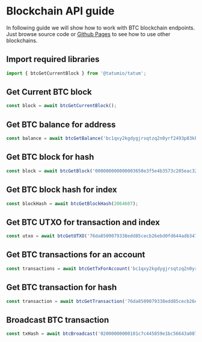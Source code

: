 # Blockchain API guide

In following guide we will show how to work with BTC blockchain endpoints.
Just browse source code or [Github Pages](https://tatumio.github.io/tatum-js/) to see how to use other blockchains.

## Import required libraries

```typescript
import { btcGetCurrentBlock } from '@tatumio/tatum';
```

## Get Current BTC block
```typescript
const block = await btcGetCurrentBlock();
```

## Get BTC balance for address
```typescript
const balance = await btcGetBalance('bc1qxy2kgdygjrsqtzq2n0yrf2493p83kkfjhx0wlh');
```

## Get BTC block for hash
```typescript
const block = await btcGetBlock('000000000000003650e3f5e4b3573c205eac32c6b60aa0b18b19f7e21c75052a');
```

## Get BTC block hash for index
```typescript
const blockHash = await btcGetBlockHash(2064607);
```

## Get BTC UTXO for transaction and index
```typescript
const utxo = await btcGetUTXO('76da8509079338edd85cecb26ebd0fd644adb347d86e9e3c32bdead4ececb6e3', 0);
```

## Get BTC transactions for an account
```typescript
const transactions = await btcGetTxForAccount('bc1qxy2kgdygjrsqtzq2n0yrf2493p83kkfjhx0wlh');
```

## Get BTC transaction for hash
```typescript
const transaction = await btcGetTransaction('76da8509079338edd85cecb26ebd0fd644adb347d86e9e3c32bdead4ececb6e3');
```

## Broadcast BTC transaction
```typescript
const txHash = await btcBroadcast('02000000000101c7c445859e1bc56643a08702fab3f83c4f72f513d11c92951181bdc8f523dcfc0000000000ffffffff01983a000000000000160014299480256432f2372df6d66e21ed48b097797c9a024830450221008d43043b7e5ddc8eba5148b6540022deaa8628461fe08f6e48e596766a6c4b30022015270982a1a10fdc1454c1cd569f7a3eb9dac72b9598cebe74e3ba1c8af4e7dc012102473ddfe2afe40c68b68ecb81036003df920503668188b744b7c72046a97000bb00000000');
```

